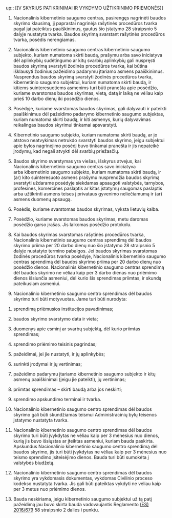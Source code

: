 up:: [[V SKYRIUS PATIKRINIMAI IR VYKDYMO UŽTIKRINIMO PRIEMONĖS]]

1. Nacionalinis kibernetinio saugumo centras, pasirengęs nagrinėti baudos skyrimo klausimą, jį paprastai nagrinėja rašytinės procedūros tvarka pagal jai pateiktus paaiškinimus, gautus šio įstatymo 28 straipsnio 5 dalyje nustatyta tvarka. Baudos skyrimą svarstant rašytinės procedūros tvarka, posėdis nerengiamas.

2. Nacionalinis kibernetinio saugumo centras kibernetinio saugumo subjekto, kuriam numatoma skirti baudą, prašymu arba savo iniciatyva dėl aplinkybių sudėtingumo ar kitų svarbių aplinkybių gali nuspręsti baudos skyrimą svarstyti žodinės procedūros tvarka, kai būtina išklausyti žodinius pažeidimo padarymu įtariamo asmens paaiškinimus. Nusprendus baudos skyrimą svarstyti žodinės procedūros tvarka, kibernetinio saugumo subjektui, kuriam numatoma skirti baudą, ir kitiems suinteresuotiems asmenims turi būti pranešta apie posėdžio, kuriame svarstomas baudos skyrimas, vietą, datą ir laiką ne vėliau kaip prieš 10 darbo dienų iki posėdžio dienos.

3. Posėdyje, kuriame svarstomas baudos skyrimas, gali dalyvauti ir pateikti paaiškinimus dėl pažeidimo padarymo kibernetinio saugumo subjektas, kuriam numatoma skirti baudą, ir kiti asmenys, kurių dalyvavimas reikalingas baudos skyrimui tinkamai apsvarstyti.

4. Kibernetinio saugumo subjekto, kuriam numatoma skirti baudą, ar jo atstovo neatvykimas netrukdo svarstyti baudos skyrimo, jeigu subjektui apie bylos nagrinėjimo posėdį buvo tinkamai pranešta ir jis nepateikė įrodymų, kad negali atvykti dėl svarbių priežasčių.

5. Baudos skyrimo svarstymas yra viešas, išskyrus atvejus, kai Nacionalinis kibernetinio saugumo centras savo iniciatyva arba kibernetinio saugumo subjekto, kuriam numatoma skirti baudą, ir (ar) kito suinteresuoto asmens prašymu nusprendžia baudos skyrimą svarstyti uždarame posėdyje siekdamas apsaugoti valstybės, tarnybos, profesines, komercines paslaptis ar kitas įstatymų saugomas paslaptis arba užtikrinti asmens teises į privataus gyvenimo neliečiamumą ir (ar) asmens duomenų apsaugą.

6. Posėdis, kuriame svarstomas baudos skyrimas, vyksta lietuvių kalba.

7. Posėdžio, kuriame svarstomas baudos skyrimas, metu daromas posėdžio garso įrašas. Jis laikomas posėdžio protokolu.

8. Kai baudos skyrimas svarstomas rašytinės procedūros tvarka, Nacionalinis kibernetinio saugumo centras sprendimą dėl baudos skyrimo priima per 20 darbo dienų nuo šio įstatymo 28 straipsnio 5 dalyje nustatyto termino pabaigos. Jei baudos skyrimas svarstomas žodinės procedūros tvarka posėdyje, Nacionalinis kibernetinio saugumo centras sprendimą dėl baudos skyrimo priima per 20 darbo dienų nuo posėdžio dienos. Nacionalinis kibernetinio saugumo centras sprendimą dėl baudos skyrimo ne vėliau kaip per 3 darbo dienas nuo priėmimo dienos išsiunčia asmeniui, dėl kurio šis sprendimas priimtas, ir skundą pateikusiam asmeniui.

9. Nacionalinio kibernetinio saugumo centro sprendimas dėl baudos skyrimo turi būti motyvuotas. Jame turi būti nurodyta:

1) sprendimą priėmusios institucijos pavadinimas;

2) baudos skyrimo svarstymo data ir vieta;

3) duomenys apie esminį ar svarbų subjektą, dėl kurio priimtas sprendimas;

4) sprendimo priėmimo teisinis pagrindas; 

5) pažeidimai, jei jie nustatyti, ir jų aplinkybės;

6) surinkti įrodymai ir jų vertinimas;

7) pažeidimo padarymu įtariamo kibernetinio saugumo subjekto ir kitų asmenų paaiškinimai (jeigu jie pateikti), jų vertinimas;

8) priimtas sprendimas – skirti baudą arba jos neskirti;

9) sprendimo apskundimo terminai ir tvarka.

10. Nacionalinio kibernetinio saugumo centro sprendimas dėl baudos skyrimo gali būti skundžiamas teismui Administracinių bylų teisenos įstatymo nustatyta tvarka.

11. Nacionalinio kibernetinio saugumo centro sprendimas dėl baudos skyrimo turi būti įvykdytas ne vėliau kaip per 3 mėnesius nuo dienos, kurią jis buvo išsiųstas ar įteiktas asmeniui, kuriam bauda paskirta. Apskundus Nacionalinio kibernetinio saugumo centro sprendimą dėl baudos skyrimo, jis turi būti įvykdytas ne vėliau kaip per 3 mėnesius nuo teismo sprendimo įsiteisėjimo dienos. Bauda turi būti sumokėta į valstybės biudžetą.

12. Nacionalinio kibernetinio saugumo centro sprendimas dėl baudos skyrimo yra vykdomasis dokumentas, vykdomas Civilinio proceso kodekso nustatyta tvarka. Jis gali būti pateiktas vykdyti ne vėliau kaip per 3 metus nuo priėmimo dienos.

13. Bauda neskiriama, jeigu kibernetinio saugumo subjektui už tą patį pažeidimą jau buvo skirta bauda vadovaujantis Reglamento [(ES) 2016/679](http://eur-lex.europa.eu/legal-content/LIT/TXT/?uri=CELEX:3679R2016&locale=lt) 58 straipsnio 2 dalies i punktu.